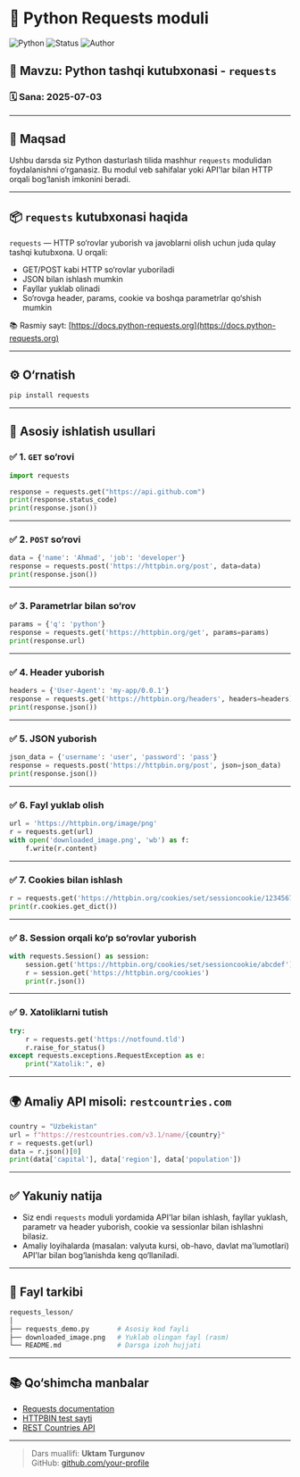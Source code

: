 
# 🧰 Python Requests moduli

![Python](https://img.shields.io/badge/Python-requests-blue?logo=python&logoColor=white)
![Status](https://img.shields.io/badge/lesson-complete-brightgreen)
![Author](https://img.shields.io/badge/author-Uktam%20Turgunov-lightgrey)

## 📌 Mavzu: Python tashqi kutubxonasi - `requests`

### 🗓 Sana: 2025-07-03

---

## 🧠 Maqsad

Ushbu darsda siz Python dasturlash tilida mashhur `requests` modulidan foydalanishni o‘rganasiz. Bu modul veb sahifalar yoki API'lar bilan HTTP orqali bog‘lanish imkonini beradi.

---

## 📦 `requests` kutubxonasi haqida

`requests` — HTTP so‘rovlar yuborish va javoblarni olish uchun juda qulay tashqi kutubxona. U orqali:

- GET/POST kabi HTTP so‘rovlar yuboriladi  
- JSON bilan ishlash mumkin  
- Fayllar yuklab olinadi  
- So‘rovga header, params, cookie va boshqa parametrlar qo‘shish mumkin  

📚 Rasmiy sayt: [https://docs.python-requests.org](https://docs.python-requests.org)

---

## ⚙️ O‘rnatish

```bash
pip install requests
```

---

## 🧪 Asosiy ishlatish usullari

### ✅ 1. `GET` so‘rovi

```python
import requests

response = requests.get("https://api.github.com")
print(response.status_code)
print(response.json())
```

---

### ✅ 2. `POST` so‘rovi

```python
data = {'name': 'Ahmad', 'job': 'developer'}
response = requests.post('https://httpbin.org/post', data=data)
print(response.json())
```

---

### ✅ 3. Parametrlar bilan so‘rov

```python
params = {'q': 'python'}
response = requests.get('https://httpbin.org/get', params=params)
print(response.url)
```

---

### ✅ 4. Header yuborish

```python
headers = {'User-Agent': 'my-app/0.0.1'}
response = requests.get('https://httpbin.org/headers', headers=headers)
print(response.json())
```

---

### ✅ 5. JSON yuborish

```python
json_data = {'username': 'user', 'password': 'pass'}
response = requests.post('https://httpbin.org/post', json=json_data)
print(response.json())
```

---

### ✅ 6. Fayl yuklab olish

```python
url = 'https://httpbin.org/image/png'
r = requests.get(url)
with open('downloaded_image.png', 'wb') as f:
    f.write(r.content)
```

---

### ✅ 7. Cookies bilan ishlash

```python
r = requests.get('https://httpbin.org/cookies/set/sessioncookie/123456789')
print(r.cookies.get_dict())
```

---

### ✅ 8. Session orqali ko‘p so‘rovlar yuborish

```python
with requests.Session() as session:
    session.get('https://httpbin.org/cookies/set/sessioncookie/abcdef')
    r = session.get('https://httpbin.org/cookies')
    print(r.json())
```

---

### ✅ 9. Xatoliklarni tutish

```python
try:
    r = requests.get('https://notfound.tld')
    r.raise_for_status()
except requests.exceptions.RequestException as e:
    print("Xatolik:", e)
```

---

## 🌍 Amaliy API misoli: `restcountries.com`

```python
country = "Uzbekistan"
url = f"https://restcountries.com/v3.1/name/{country}"
r = requests.get(url)
data = r.json()[0]
print(data['capital'], data['region'], data['population'])
```

---

## ✅ Yakuniy natija

- Siz endi `requests` moduli yordamida API'lar bilan ishlash, fayllar yuklash, parametr va header yuborish, cookie va sessionlar bilan ishlashni bilasiz.
- Amaliy loyihalarda (masalan: valyuta kursi, ob-havo, davlat ma'lumotlari) API'lar bilan bog‘lanishda keng qo‘llaniladi.

---

## 📁 Fayl tarkibi

```bash
requests_lesson/
│
├── requests_demo.py       # Asosiy kod fayli
├── downloaded_image.png   # Yuklab olingan fayl (rasm)
└── README.md              # Darsga izoh hujjati
```

---

## 📚 Qo‘shimcha manbalar

- [Requests documentation](https://docs.python-requests.org/en/latest/)
- [HTTPBIN test sayti](https://httpbin.org)
- [REST Countries API](https://restcountries.com)

---

> Dars muallifi: **Uktam Turgunov**  
> GitHub: [github.com/your-profile](https://github.com/your-profile)
